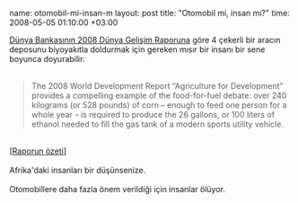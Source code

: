 name: otomobil-mi-insan-m
layout: post
title: "Otomobil mi, insan mı?"
time: 2008-05-05 01:10:00 +03:00

<a href="http://econ.worldbank.org/WBSITE/EXTERNAL/EXTDEC/EXTRESEARCH/EXTWDRS/EXTWDR2008/0,,menuPK:2795178~pagePK:64167702~piPK:64167676~theSitePK:2795143,00.html">Dünya Bankasının 2008 Dünya Gelişim Raporuna</a> göre 4 çekerli bir aracın deposunu biyoyakıtla doldurmak için gereken mısır bir insanı bir sene boyunca doyurabilir:<br /><br /><blockquote>The 2008 World Development Report “Agriculture for Development” provides a compelling example of the food-for-fuel debate: over 240 kilograms (or 528 pounds) of corn – enough to feed one person for a whole year – is required to produce the 26 gallons, or 100 liters of ethanol needed to fill the gas tank of a modern sports utility vehicle.</blockquote><br />[<a href="http://web.worldbank.org/WBSITE/EXTERNAL/COUNTRIES/AFRICAEXT/0,,contentMDK:21727859~menuPK:258657~pagePK:2865106~piPK:2865128~theSitePK:258644,00.html">Raporun özeti</a>]<br /><br />Afrika'daki insanları bir düşünsenize. <br /><br />Otomobillere daha fazla önem verildiği için insanlar ölüyor.
